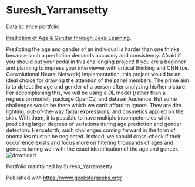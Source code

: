 # Suresh_Yarramsetty
Data science portfolio

[Prediction of Age & Gender through Deep Learning.](https://2039972919.github.io/Suresh_Yarramsetty/)


Predicting the age and gender of an individual is harder than one thinks because such a prediction demands accuracy and consistency. Afraid if you should put your pedal in this challenging project! If you are a beginner and planning to impress your interviewer with critical thinking and CNN (i.e. Convolutional Neural Network) Implementation, this project would be an ideal choice for drawing the attention of the panel members. The prime aim is to detect the age and gender of a person after analyzing his/her picture. For accomplishing this, we will be using a DL model (rather than a regression model), package OpenCV, and dataset Audience. But some challenges would be there which we can’t afford to ignore. They are dim lighting, out-of-the-way facial expressions, and cosmetics applied on the skin. With them, it is possible to have multiple incompetencies while predicting larger degrees of variations during age prediction and gender detection. Henceforth, such challenges coming forward in the form of anomalies mustn’t be neglected. Instead, we should cross-check if their occurrence exists and focus more on filtering thousands of ages and genders tuning well with the exact identification of the age and gender.
![download](https://user-images.githubusercontent.com/99628133/153796956-273ab03d-c9c0-4387-8e49-9ac490b61e3f.jpg)

Portfolio maintained by Suresh_Yarramsetty

Published with https://www.geeksforgeeks.org/

